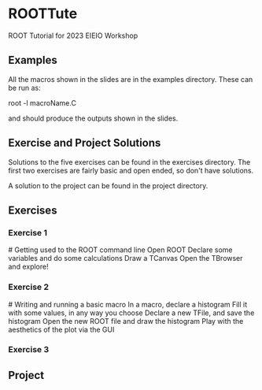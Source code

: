 # ROOTTute
ROOT Tutorial for 2023 EIEIO Workshop

<h2> Examples </h2>

All the macros shown in the slides are in the examples directory. These can be run as:

root -l macroName.C

and should produce the outputs shown in the slides.


<h2> Exercise and Project Solutions </h2>

Solutions to the five exercises can be found in the exercises directory. The first two exercises are fairly basic and open ended, so don't have solutions.

A solution to the project can be found in the project directory.


<h2> Exercises </h2>

<h3> Exercise 1 </h3>
# Getting used to the ROOT command line
Open ROOT
Declare some variables and do some calculations
Draw a TCanvas
Open the TBrowser and explore!

<h3> Exercise 2 </h3>
# Writing and running a basic macro
In a macro, declare a histogram
Fill it with some values, in any way you choose
Declare a new TFile, and save the histogram
Open the new ROOT file and draw the histogram
Play with the aesthetics of the plot via the GUI

<h3> Exercise 3 </h3>

<h2> Project </h2>
